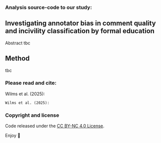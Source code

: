 ### Analysis source-code to our study:
## Investigating annotator bias in comment quality and incivility classification by formal education

Abstract tbc

## Method
tbc



### Please read and cite:
Wilms et al. (2025):

```
Wilms et al. (2025):
```



### Copyright and license

Code released under the [CC BY-NC 4.0 License]([https://reponame/blob/master/LICENSE](https://creativecommons.org/licenses/by-nc/4.0/deed.en)).

Enjoy :metal:
